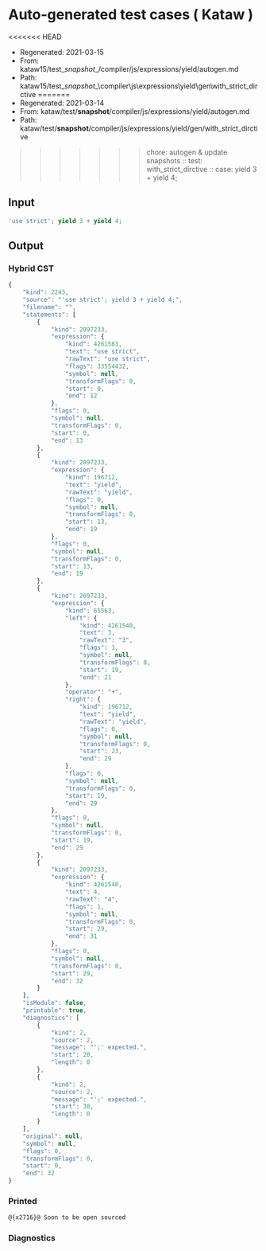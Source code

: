 # Auto-generated test cases ( Kataw )
<<<<<<< HEAD
- Regenerated: 2021-03-15
- From: kataw15/test\__snapshot__/compiler/js/expressions/yield/autogen.md
- Path: kataw15/test\__snapshot__\compiler\js\expressions\yield\gen\with_strict_dirctive
=======
- Regenerated: 2021-03-14
- From: kataw/test/__snapshot__/compiler/js/expressions/yield/autogen.md
- Path: kataw/test/__snapshot__/compiler/js/expressions/yield/gen/with_strict_dirctive
>>>>>>> chore: autogen & update snapshots
> :: test: with_strict_dirctive
> :: case: yield 3 + yield 4;
## Input

`````js
'use strict'; yield 3 + yield 4;
`````

## Output

### Hybrid CST

```javascript
{
    "kind": 2243,
    "source": "'use strict'; yield 3 + yield 4;",
    "filename": "",
    "statements": [
        {
            "kind": 2097233,
            "expression": {
                "kind": 4261583,
                "text": "use strict",
                "rawText": "use strict",
                "flags": 33554432,
                "symbol": null,
                "transformFlags": 0,
                "start": 0,
                "end": 12
            },
            "flags": 0,
            "symbol": null,
            "transformFlags": 0,
            "start": 0,
            "end": 13
        },
        {
            "kind": 2097233,
            "expression": {
                "kind": 196712,
                "text": "yield",
                "rawText": "yield",
                "flags": 0,
                "symbol": null,
                "transformFlags": 0,
                "start": 13,
                "end": 19
            },
            "flags": 0,
            "symbol": null,
            "transformFlags": 0,
            "start": 13,
            "end": 19
        },
        {
            "kind": 2097233,
            "expression": {
                "kind": 65563,
                "left": {
                    "kind": 4261540,
                    "text": 3,
                    "rawText": "3",
                    "flags": 1,
                    "symbol": null,
                    "transformFlags": 0,
                    "start": 19,
                    "end": 21
                },
                "operator": "+",
                "right": {
                    "kind": 196712,
                    "text": "yield",
                    "rawText": "yield",
                    "flags": 0,
                    "symbol": null,
                    "transformFlags": 0,
                    "start": 23,
                    "end": 29
                },
                "flags": 0,
                "symbol": null,
                "transformFlags": 0,
                "start": 19,
                "end": 29
            },
            "flags": 0,
            "symbol": null,
            "transformFlags": 0,
            "start": 19,
            "end": 29
        },
        {
            "kind": 2097233,
            "expression": {
                "kind": 4261540,
                "text": 4,
                "rawText": "4",
                "flags": 1,
                "symbol": null,
                "transformFlags": 0,
                "start": 29,
                "end": 31
            },
            "flags": 0,
            "symbol": null,
            "transformFlags": 0,
            "start": 29,
            "end": 32
        }
    ],
    "isModule": false,
    "printable": true,
    "diagnostics": [
        {
            "kind": 2,
            "source": 2,
            "message": "';' expected.",
            "start": 20,
            "length": 0
        },
        {
            "kind": 2,
            "source": 2,
            "message": "';' expected.",
            "start": 30,
            "length": 0
        }
    ],
    "original": null,
    "symbol": null,
    "flags": 0,
    "transformFlags": 0,
    "start": 0,
    "end": 32
}
```

### Printed

```javascript
@{x2716}@ Soon to be open sourced
```

### Diagnostics

```javascript

```

